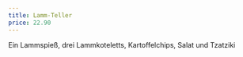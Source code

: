 ```yaml
---
title: Lamm-Teller
price: 22.90
---
```


Ein Lammspieß, drei Lammkoteletts, Kartoffelchips, Salat und Tzatziki
